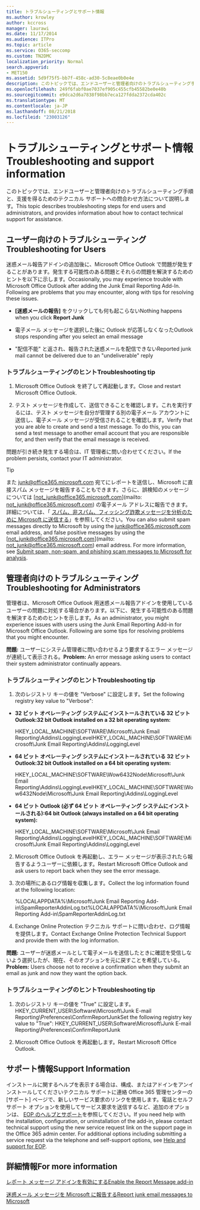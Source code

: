 ```yaml
---
title: トラブルシューティングとサポート情報
ms.author: krowley
author: kccross
manager: laurawi
ms.date: 11/17/2014
ms.audience: ITPro
ms.topic: article
ms.service: O365-seccomp
ms.custom: TN2DMC
localization_priority: Normal
search.appverid:
- MET150
ms.assetid: 5d9f75f5-bb7f-458c-ad30-5c8eae0b0e4e
description: このトピックでは、エンドユーザーと管理者向けのトラブルシューティング手順と、支援を得るためのテクニカル サポートへの問合わせ方法について説明します。
ms.openlocfilehash: 249f6fabf0ae7037ef905c455cfb45582be0e40b
ms.sourcegitcommit: e9dca2d6a7838f98bb7eca127fdda2372cda402c
ms.translationtype: MT
ms.contentlocale: ja-JP
ms.lasthandoff: 08/21/2018
ms.locfileid: "23003126"
---
```

# <a name="troubleshooting-and-support-information"></a><span data-ttu-id="61e0e-103">トラブルシューティングとサポート情報</span><span class="sxs-lookup"><span data-stu-id="61e0e-103">Troubleshooting and support information</span></span>

<span data-ttu-id="61e0e-104">このトピックでは、エンドユーザーと管理者向けのトラブルシューティング手順と、支援を得るためのテクニカル サポートへの問合わせ方法について説明します。</span><span class="sxs-lookup"><span data-stu-id="61e0e-104">This topic describes troubleshooting steps for end users and administrators, and provides information about how to contact technical support for assistance.</span></span>
  
## <a name="troubleshooting-for-users"></a><span data-ttu-id="61e0e-105">ユーザー向けのトラブルシューティング</span><span class="sxs-lookup"><span data-stu-id="61e0e-105">Troubleshooting for Users</span></span>

<span data-ttu-id="61e0e-p101">迷惑メール報告アドインの追加後に、Microsoft Office Outlook で問題が発生することがあります。発生する可能性のある問題とそれらの問題を解決するためのヒントを以下に示します。</span><span class="sxs-lookup"><span data-stu-id="61e0e-p101">Occasionally, you may experience trouble with Microsoft Office Outlook after adding the Junk Email Reporting Add-In. Following are problems that you may encounter, along with tips for resolving these issues.</span></span> 
  
- <span data-ttu-id="61e0e-108">**[迷惑メールの報告]** をクリックしても何も起こらない</span><span class="sxs-lookup"><span data-stu-id="61e0e-108">Nothing happens when you click **Report Junk**</span></span>
    
- <span data-ttu-id="61e0e-109">電子メール メッセージを選択した後に Outlook が応答しなくなった</span><span class="sxs-lookup"><span data-stu-id="61e0e-109">Outlook stops responding after you select an email message</span></span>
    
- <span data-ttu-id="61e0e-110">"配信不能" と返され、報告された迷惑メールを配信できない</span><span class="sxs-lookup"><span data-stu-id="61e0e-110">Reported junk mail cannot be delivered due to an "undeliverable" reply</span></span>
    
### <a name="troubleshooting-tip"></a><span data-ttu-id="61e0e-111">トラブルシューティングのヒント</span><span class="sxs-lookup"><span data-stu-id="61e0e-111">Troubleshooting tip</span></span>

1. <span data-ttu-id="61e0e-112">Microsoft Office Outlook を終了して再起動します。</span><span class="sxs-lookup"><span data-stu-id="61e0e-112">Close and restart Microsoft Office Outlook.</span></span>
    
2. <span data-ttu-id="61e0e-p102">テスト メッセージを作成して、送信できることを確認します。これを実行するには、テスト メッセージを自分が管理する別の電子メール アカウントに送信し、電子メール メッセージが受信されることを確認します。</span><span class="sxs-lookup"><span data-stu-id="61e0e-p102">Verify that you are able to create and send a test message. To do this, you can send a test message to another email account that you are responsible for, and then verify that the email message is received.</span></span>
    
<span data-ttu-id="61e0e-115">問題が引き続き発生する場合は、IT 管理者に問い合わせてください。</span><span class="sxs-lookup"><span data-stu-id="61e0e-115">If the problem persists, contact your IT administrator.</span></span>
  
> [!TIP]
> <span data-ttu-id="61e0e-p103">また [junk@office365.microsoft.com](mailto:junk@office365.microsoft.com) 宛てにレポートを送信し、Microsoft に直接スパム メッセージを報告することもできます。さらに、誤検知のメッセージについては [not_junk@office365.microsoft.com](mailto: not_junk@office365.microsoft.com) の電子メール アドレスに報告できます。詳細については、「 [スパム、非スパム、フィッシング詐欺メッセージを分析のために Microsoft に送信する](submit-spam-non-spam-and-phishing-scam-messages-to-microsoft-for-analysis.md)」を参照してください。</span><span class="sxs-lookup"><span data-stu-id="61e0e-p103">You can also submit spam messages directly to Microsoft by using the [junk@office365.microsoft.com](mailto:junk@office365.microsoft.com) email address, and false positive messages by using the [not_junk@office365.microsoft.com](mailto: not_junk@office365.microsoft.com) email address. For more information, see [Submit spam, non-spam, and phishing scam messages to Microsoft for analysis](submit-spam-non-spam-and-phishing-scam-messages-to-microsoft-for-analysis.md).</span></span> 
  
## <a name="troubleshooting-for-administrators"></a><span data-ttu-id="61e0e-118">管理者向けのトラブルシューティング</span><span class="sxs-lookup"><span data-stu-id="61e0e-118">Troubleshooting for Administrators</span></span>

<span data-ttu-id="61e0e-p104">管理者は、Microsoft Office Outlook 用迷惑メール報告アドインを使用しているユーザーの問題に対処する場合があります。以下に、発生する可能性のある問題を解決するためのヒントを示します。</span><span class="sxs-lookup"><span data-stu-id="61e0e-p104">As an administrator, you might experience issues with users using the Junk Email Reporting Add-in for Microsoft Office Outlook. Following are some tips for resolving problems that you might encounter.</span></span> 
  
 <span data-ttu-id="61e0e-121">**問題:** ユーザーにシステム管理者に問い合わせるよう要求するエラー メッセージが連続して表示される。</span><span class="sxs-lookup"><span data-stu-id="61e0e-121">**Problem:** An error message asking users to contact their system administrator continually appears.</span></span> 
  
### <a name="troubleshooting-tip"></a><span data-ttu-id="61e0e-122">トラブルシューティングのヒント</span><span class="sxs-lookup"><span data-stu-id="61e0e-122">Troubleshooting tip</span></span>

1. <span data-ttu-id="61e0e-123">次のレジストリ キーの値を "Verbose" に設定します。</span><span class="sxs-lookup"><span data-stu-id="61e0e-123">Set the following registry key value to "Verbose":</span></span>
    
  - <span data-ttu-id="61e0e-124">**32 ビット オペレーティング システムにインストールされている 32 ビット Outlook:**</span><span class="sxs-lookup"><span data-stu-id="61e0e-124">**32 bit Outlook installed on a 32 bit operating system:**</span></span>
    
    <span data-ttu-id="61e0e-125">HKEY_LOCAL_MACHINE\SOFTWARE\Microsoft\Junk Email Reporting\Addins\LoggingLevel</span><span class="sxs-lookup"><span data-stu-id="61e0e-125">HKEY_LOCAL_MACHINE\SOFTWARE\Microsoft\Junk Email Reporting\Addins\LoggingLevel</span></span>
    
  - <span data-ttu-id="61e0e-126">**64 ビット オペレーティング システムにインストールされている 32 ビット Outlook:**</span><span class="sxs-lookup"><span data-stu-id="61e0e-126">**32 bit Outlook installed on a 64 bit operating system:**</span></span>
    
    <span data-ttu-id="61e0e-127">HKEY_LOCAL_MACHINE\SOFTWARE\Wow6432Node\Microsoft\Junk Email Reporting\Addins\LoggingLevel</span><span class="sxs-lookup"><span data-stu-id="61e0e-127">HKEY_LOCAL_MACHINE\SOFTWARE\Wow6432Node\Microsoft\Junk Email Reporting\Addins\LoggingLevel</span></span>
    
  - <span data-ttu-id="61e0e-128">**64 ビット Outlook (必ず 64 ビット オペレーティング システムにインストールされる):**</span><span class="sxs-lookup"><span data-stu-id="61e0e-128">**64 bit Outlook (always installed on a 64 bit operating system):**</span></span>
    
    <span data-ttu-id="61e0e-129">HKEY_LOCAL_MACHINE\SOFTWARE\Microsoft\Junk Email Reporting\Addins\LoggingLevel</span><span class="sxs-lookup"><span data-stu-id="61e0e-129">HKEY_LOCAL_MACHINE\SOFTWARE\Microsoft\Junk Email Reporting\Addins\LoggingLevel</span></span>
    
2. <span data-ttu-id="61e0e-130">Microsoft Office Outlook を再起動し、エラー メッセージが表示されたら報告するようユーザーに依頼します。</span><span class="sxs-lookup"><span data-stu-id="61e0e-130">Restart Microsoft Office Outlook and ask users to report back when they see the error message.</span></span>
    
3. <span data-ttu-id="61e0e-131">次の場所にあるログ情報を収集します。</span><span class="sxs-lookup"><span data-stu-id="61e0e-131">Collect the log information found at the following location:</span></span> 
    
    <span data-ttu-id="61e0e-132">%LOCALAPPDATA%\Microsoft\Junk Email Reporting Add-in\SpamReporterAddinLog.txt</span><span class="sxs-lookup"><span data-stu-id="61e0e-132">%LOCALAPPDATA%\Microsoft\Junk Email Reporting Add-in\SpamReporterAddinLog.txt</span></span>
    
4. <span data-ttu-id="61e0e-133">Exchange Online Protection テクニカル サポートに問い合わせ、ログ情報を提供します。</span><span class="sxs-lookup"><span data-stu-id="61e0e-133">Contact Exchange Online Protection Technical Support and provide them with the log information.</span></span> 
    
 <span data-ttu-id="61e0e-134">**問題:** ユーザーが迷惑メールとして電子メールを送信したときに確認を受信しないよう選択したが、現在、そのオプションを元に戻すことを希望している。</span><span class="sxs-lookup"><span data-stu-id="61e0e-134">**Problem:** Users choose not to receive a confirmation when they submit an email as junk and now they want the option back.</span></span> 
  
### <a name="troubleshooting-tip"></a><span data-ttu-id="61e0e-135">トラブルシューティングのヒント</span><span class="sxs-lookup"><span data-stu-id="61e0e-135">Troubleshooting tip</span></span>

1. <span data-ttu-id="61e0e-136">次のレジストリ キーの値を "True" に設定します。HKEY_CURRENT_USER\Software\Microsoft\Junk E-mail Reporting\Preferences\ConfirmReportJunk</span><span class="sxs-lookup"><span data-stu-id="61e0e-136">Set the following registry key value to "True": HKEY_CURRENT_USER\Software\Microsoft\Junk E-mail Reporting\Preferences\ConfirmReportJunk</span></span>
    
2. <span data-ttu-id="61e0e-137">Microsoft Office Outlook を再起動します。</span><span class="sxs-lookup"><span data-stu-id="61e0e-137">Restart Microsoft Office Outlook.</span></span>
    
## <a name="support-information"></a><span data-ttu-id="61e0e-138">サポート情報</span><span class="sxs-lookup"><span data-stu-id="61e0e-138">Support Information</span></span>

<span data-ttu-id="61e0e-p105">インストールに関するヘルプを表示する場合は、構成、またはアドインをアンインストールしてくださいテクニカル サポートに連絡 Office 365 管理センターの [サポート] ページで、新しいサービス要求のリンクを使用します。電話とセルフ サポート オプションを使用してサービス要求を送信するなど、追加のオプションは、 [EOP のヘルプとサポート](eop/help-and-support-for-eop.md)を参照してください。</span><span class="sxs-lookup"><span data-stu-id="61e0e-p105">If you need help with the installation, configuration, or uninstallation of the add-in, please contact technical support using the new service request link on the support page in the Office 365 admin center. For additional options including submitting a service request via the telephone and self-support options, see [Help and support for EOP](eop/help-and-support-for-eop.md).</span></span>
  
## <a name="for-more-information"></a><span data-ttu-id="61e0e-141">詳細情報</span><span class="sxs-lookup"><span data-stu-id="61e0e-141">For more information</span></span>

[<span data-ttu-id="61e0e-142">レポート メッセージ アドインを有効にする</span><span class="sxs-lookup"><span data-stu-id="61e0e-142">Enable the Report Message add-in</span></span>](https://support.office.com/article/4250c4bc-6102-420b-9e0a-a95064837676)
  
[<span data-ttu-id="61e0e-143">迷惑メール メッセージを Microsoft に報告する</span><span class="sxs-lookup"><span data-stu-id="61e0e-143">Report junk email messages to Microsoft</span></span>](report-junk-email-messages-to-microsoft.md)
  

